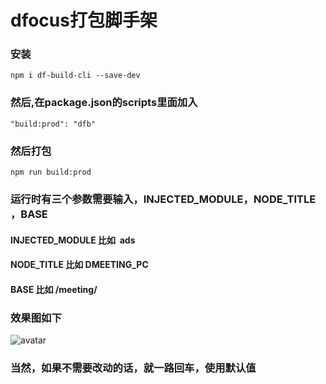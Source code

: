 # dfocus打包脚手架


### 安装
```
npm i df-build-cli --save-dev
```


### 然后,在package.json的scripts里面加入

```
"build:prod": "dfb"
```


### 然后打包

```
npm run build:prod
```

### 运行时有三个参数需要输入，INJECTED_MODULE，NODE_TITLE ，BASE
#### INJECTED_MODULE 比如  ads
#### NODE_TITLE 比如 DMEETING_PC
#### BASE 比如 /meeting/


### 效果图如下


![avatar](https://cdn.nlark.com/yuque/0/2019/gif/93166/1577070819963-eb95253a-3cfa-484f-9189-c720688a5364.gif#align=left&display=inline&height=820&name=dfb%20%281%29.gif&originHeight=820&originWidth=1436&size=8020908&status=done&style=none&width=1436)
### 当然，如果不需要改动的话，就一路回车，使用默认值
